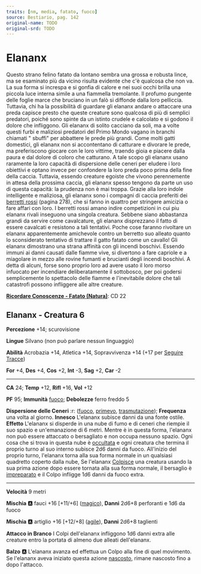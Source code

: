 ```yaml
---
traits: [nm, media, fatato, fuoco]
source: Bestiario, pag. 142
original-name: TODO
original-srd: TODO
---
```


# Elananx

Questo strano felino fatato da lontano sembra una grossa e robusta lince, ma se esaminato più da vicino risulta evidente che c'è qualcosa che non va. La sua forma si increspa e si gonfia di calore e nei suoi occhi brilla una piccola luce interna simile a una fiammella tremolante. Il profumo pungente delle foglie marce che bruciano in un falò si diffonde dalla loro pelliccia. Tuttavia, chi ha la possibilità di guardare gli elananx andare o attaccare una preda capisce presto che queste creature sono qualcosa di più di semplici predatori, poiché sono spinte da un istinto crudele e calcolato e si godono il dolore che infliggono. Gli elananx di solito cacciano da soli, ma a volte questi furbi e maliziosi predatori del Primo Mondo vagano in branchi chiamati " sbuffi" per abbattere le prede più grandi. Come molti gatti domestici, gli elananx non si accontentano di catturare e divorare le prede, ma preferiscono giocare con le loro vittime, traendo gioia e piacere dalla paura e dal dolore di coloro che catturano. A tale scopo gli elananx usano raramente la loro capacità di dispersione delle ceneri per eludere i loro obiettivi e optano invece per confondere la loro preda poco prima della fine della caccia. Tuttavia, essendo creature egoiste che vivono perennemente in attesa della prossima caccia, gli elananx spesso tengono da parte un uso di questa capacità: la prudenza non è mai troppa. Grazie alla loro indole intelligente e maliziosa, gli elananx sono i compagni di caccia preferiti dei [berretti rossi](/creature/berretto-rosso) (pagina 278), che si fanno in quattro per stringere amicizia o fare affari con loro. I berretti rossi amano indire competizioni in cui piu elananx rivali inseguono una singola creatura. Sebbene siano abbastanza grandi da servire come cavalcature, gli elananx disprezzano il fatto di essere cavalcati e resistono a tali tentativi. Poche cose faranno rivoltare un elananx apparentemente amichevole contro un berretto suo alleato quanto lo sconsiderato tentativo di trattare il gatto fatato come un cavallo! Gli elananx dimostrano una strana affinità con gli incendi boschivi. Essendo immuni ai danni causati dalle fiamme vive, si divertono a fare capriole e a miagolare in mezzo alle rovine fumanti e brucianti degli incendi boschivi. A detta di alcuni, forse sono proprio loro ad avere usato il loro morso infuocato per incendiare deliberatamente il sottobosco, per poi godersi semplicemente lo spettacolo delle fiamme e l'inevitabile dolore che tali catastrofi possono infliggere alle altre creature.

**[Ricordare Conoscenze - Fatato (Natura)](/azioni/ricordare-conoscenze)**: CD 22

## Elananx - Creatura 6

**Percezione** +14; scurovisione

**Lingue** Silvano (non può parlare nessun linguaggio)

**Abilità** Acrobazia +14, Atletica +14, Sopravvivenza +14 (+17 per [Seguire Tracce](/azioni/seguire-tracce))

**For** +4, **Des** +4, **Cos** +2, **Int** -3, **Sag** +2, **Car** -2

***

**CA** 24; **Temp** +12, **Rifl** +16, **Vol** +12

**PF** 95; **Immunità** [fuoco](/tratti/fuoco); **Debolezze** ferro freddo 5

**Dispersione delle Ceneri** :r: ([fuoco](/tratti/fuoco), [primevo](/tratti/primevo), [trasmutazione](/tratti/trasmutazione)); **Frequenza** una volta al giorno. **Innesco** L'elananx subisce danni da una fonte ostile. **Effetto** L'elananx si disperde in una nube di fumo e di ceneri che riempie il suo spazio e un'emanazione di 6 metri. Mentre è in questa forma, l'elananx non può essere attaccato o bersagliato e non occupa nessuno spazio. Ogni cosa che si trova in questa nube è [occultata](/condizioni/occultato) e ogni creatura che termina il proprio turno al suo interno subisce 2d6 danni da fuoco. All'inizio del proprio turno, l'elananx torna alla sua forma normale in un qualsiasi quadretto coperto dalla nube, Se l'elananx [Colpisce](/azioni/colpire) una creatura usando la sua prima azione dopo essere tornata alla sua forma normale, il bersaglio è [impreparato](/condizioni/impreparato) e il Colpo infligge 1d6 danni da fuoco extra.

***

**Velocità** 9 metri

**Mischia** :a: fauci +16 \[+11/+6] ([magico](/tratti/magico)), **Danni** 2d6+8 perforanti e 1d6 da fuoco

**Mischia** :a: artiglio +16 \[+12/+8] ([agile](/tratti/agile)), **Danni** 2d6+8 taglienti

**Attacco in Branco** I Colpi dell'elananx infliggono 1d6 danni extra alle creature entro la portata di almeno due alleati dell'elananx.

**Balzo** :a: L'elananx avanza ed effettua un Colpo alla fine di quel movimento. Se l'elananx aveva iniziato questa azione [nascosto](/condizioni/nascosto), rimane nascosto fino a dopo l'attacco.
